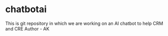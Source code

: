# chatbotai
This is git repository in which we are working on an AI chatbot to help CRM and CRE
Author - AK
